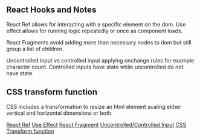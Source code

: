 ## React Hooks and Notes 

React Ref allows for interacting with a specific element on the dom. Use effect allows for running logic repeatedly or once as component loads. 

React Fragments avoid adding more than necessary nodes to dom but still group a list of children. 

Uncontrolled input vs controlled input applying onchange rules for example character count. Controlled inputs have state while uncontrolled do not have state. 


## CSS transform function 

CSS includes a transformation to resize an html element scaling either vertical and horizontal dimensions or both. 

[React Ref](https://reactjs.org/docs/refs-and-the-dom.html)
[Use Effect](https://reactjs.org/docs/hooks-reference.html) 
[React Fragment](https://reactjs.org/docs/fragments.html)
[Uncontrolled/Controlled Input](https://itnext.io/controlled-vs-uncontrolled-components-in-react-5cd13b2075f9?gi=2e0293757525)
[CSS Transform function](https://developer.mozilla.org/en-US/docs/Web/CSS/transform-function/scale())
